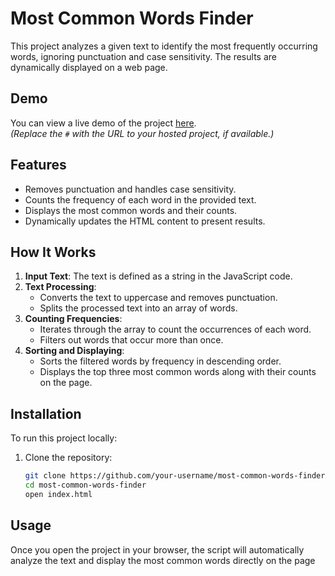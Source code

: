 # Most Common Words Finder

This project analyzes a given text to identify the most frequently occurring words, ignoring punctuation and case sensitivity. The results are dynamically displayed on a web page.

## Demo

You can view a live demo of the project [here](#).  
*(Replace the `#` with the URL to your hosted project, if available.)*

## Features

- Removes punctuation and handles case sensitivity.
- Counts the frequency of each word in the provided text.
- Displays the most common words and their counts.
- Dynamically updates the HTML content to present results.

## How It Works

1. **Input Text**: The text is defined as a string in the JavaScript code.
2. **Text Processing**:
   - Converts the text to uppercase and removes punctuation.
   - Splits the processed text into an array of words.
3. **Counting Frequencies**:
   - Iterates through the array to count the occurrences of each word.
   - Filters out words that occur more than once.
4. **Sorting and Displaying**:
   - Sorts the filtered words by frequency in descending order.
   - Displays the top three most common words along with their counts on the page.

## Installation

To run this project locally:

1. Clone the repository:

   ```bash
   git clone https://github.com/your-username/most-common-words-finder.git
   cd most-common-words-finder
   open index.html
## Usage
Once you open the project in your browser, the script will automatically analyze the text and display the most common words directly on the page
